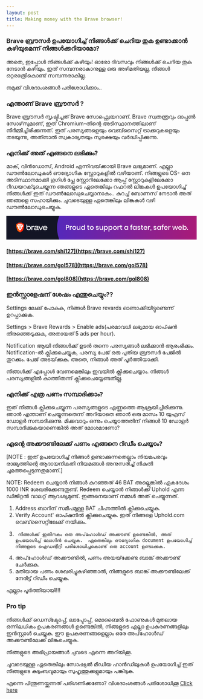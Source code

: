 ```yaml
---
layout: post
title: Making money with the Brave browser!
---
```



### Brave ബ്രൗസർ ഉപയോഗിച്ച് നിങ്ങൾക്ക് ചെറിയ തുക ഉണ്ടാക്കാൻ കഴിയുമെന്ന് നിങ്ങൾക്കറിയാമോ? 
അതെ, ഇപ്പോൾ നിങ്ങൾക്ക് കഴിയും! ഓരോ ദിവസവും നിങ്ങൾക്ക് ചെറിയ തുക നേടാൻ കഴിയും. ഇത് സമ്പന്നരാകാനുള്ള ഒരു അഴിമതിയല്ല, നിങ്ങൾ ഒറ്റരാത്രികൊണ്ട് സമ്പന്നരാകില്ല.

നമുക്ക് വിശദാംശങ്ങൾ പരിശോധിക്കാം..

###  എന്താണ് Brave ബ്രൗസർ ?
Brave ബ്രൗസർ സൃഷ്ടിച്ചത് Brave സോഫ്റ്റ്വെയറാണ്.  Brave സ്വതന്ത്രവും ഓപ്പൺ സോഴ്‌സുമാണ്, ഇത്  Chromium-തിന്റെ അടിസ്ഥാനത്തിലാണ് നിർമ്മിച്ചിരിക്കുന്നത്. ഇത് പരസ്യങ്ങളെയും വെബ്‌സൈറ്റ് ട്രാക്കറുകളെയും തടയുന്നു, അതിനാൽ സ്വകാര്യതയും സുരക്ഷയും വർദ്ധിപ്പിക്കുന്നു.

### എനിക്ക് അത് എങ്ങനെ ലഭിക്കും?

മാക്, വിൻഡോസ്, Android എന്നിവയ്‌ക്കായി Brave ലഭ്യമാണ്. എല്ലാ ഡൗൺലോഡുകൾ ഔദ്യോഗിക സ്റ്റോറുകളിൽ വഴിയാണ്.
നിങ്ങളുടെ OS- നെ അടിസ്ഥാനമാക്കി ഗൂഗിൾ പ്ലേ സ്റ്റോറിലേക്കോ ആപ്പ് സ്റ്റോറുകളിലേക്കോ റീഡയറക്‌ടുചെയ്യുന്ന ഞങ്ങളുടെ ഏതെങ്കിലും റഫറൽ ലിങ്കുകൾ ഉപയോഗിച്ച് നിങ്ങൾക്ക് ഇത് ഡൗൺലോഡുചെയ്യാനാകും..
കുറച്ച് ബോണസ് നേടാൻ അത് ഞങ്ങളെ സഹായിക്കും. ചുവടെയുള്ള ഏതെങ്കിലും ലിങ്കുകൾ വഴി ഡൗൺലോഡുചെയ്യുക.

<a href="https://brave.com/gol578"><img src="/images/support/Brave_Banner.png" alt="Brave Browser"></a>

#### [https://brave.com/shi127](https://brave.com/shi127)
#### [https://brave.com/gol578](https://brave.com/gol578)
#### [https://brave.com/gol808](https://brave.com/gol808)

### ഇൻസ്റ്റാളേഷന് ശേഷം എന്തുചെയ്യും??

Settings ലേക്ക് പോകുക, നിങ്ങൾ  Brave revards ഓണാക്കിയിട്ടുണ്ടെന്ന് ഉറപ്പാക്കുക.

Settings > Brave Rewards > Enable ads(പരമാവധി ലഭ്യമായ ഓപ്ഷൻ തിരഞ്ഞെടുക്കുക, അതായത് 5 ads per hour).

Notification ആയി നിങ്ങൾക്ക്  ഉടൻ തന്നെ പരസ്യങ്ങൾ  ലഭിക്കാൻ ആരംഭിക്കും. Notification-ൽ ക്ലിക്കുചെയ്യുക, പരസ്യ പേജ് ഒരു പുതിയ ബ്രൗസർ പേജിൽ തുറക്കും.  പേജ് അടയ്‌ക്കുക. അതെ, നിങ്ങൾ അത് പൂർത്തിയാക്കി.

നിങ്ങൾക്ക് എപ്പോൾ വേണമെങ്കിലും ഇവയിൽ ക്ലിക്കുചെയ്യാം. നിങ്ങൾ പരസ്യങ്ങളിൽ കാത്തിരുന്ന് ക്ലിക്കുചെയ്യേണ്ടതില്ല.


### എനിക്ക് എത്ര പണം സമ്പാദിക്കാം?
ഇത് നിങ്ങൾ ക്ലിക്കുചെയ്യുന്ന പരസ്യങ്ങളുടെ എണ്ണത്തെ ആശ്രയിച്ചിരിക്കുന്നു. ഞാൻ എന്താണ് ചെയ്യുന്നതെന്ന് അറിയാതെ ഞാൻ ഒരു മാസം 10 യുഎസ് ഡോളർ സമ്പാദിക്കുന്നു.
മിക്കവാറും ഒന്നും ചെയ്യാത്തതിന് നിങ്ങൾ 10 ഡോളർ സമ്പാദിക്കുകയാണെങ്കിൽ അത് മോശമാണോ?

### എന്റെ അക്കൗണ്ടിലേക്ക് പണം എങ്ങനെ റിഡീം ചെയ്യാം?
[NOTE : ഇത് ഉപയോഗിച്ച് നിങ്ങൾ ഉണ്ടാക്കുന്നതെല്ലാം നിയമപരവും രാജ്യത്തിന്റെ ആദായനികുതി നിയമങ്ങൾ അനുസരിച്ച് നികുതി ചുമത്തപ്പെടുന്നതുമാണ്.]

NOTE: Redeem ചെയ്യാൻ നിങ്ങൾ കുറഞ്ഞത് 46 BAT അല്ലെങ്കിൽ ഏകദേശം 1000 INR ശേഖരിക്കേണ്ടതുണ്ട്.
Redeem ചെയ്യാൻ നിങ്ങൾക്ക് Uphold എന്ന ഡിജിറ്റൽ വാലറ്റ് ആവശ്യമുണ്ട്.  ഇങ്ങനെയാണ് നമ്മൾ അത് ചെയ്യുന്നത്.
1. Address ബാറിന് സമീപമുള്ള BAT ചിഹ്നത്തിൽ ക്ലിക്കുചെയ്യുക. 
2. Verify Account' ഓപ്ഷനിൽ ക്ലിക്കുചെയ്യുക. ഇത് നിങ്ങളെ Uphold.com വെബ്‌സൈറ്റിലേക്ക് നയിക്കും. 
3.      നിങ്ങൾക്ക് ഇതിനകം ഒരു അപ്‌ഹോൾഡ് അക്കൗണ്ട് ഉണ്ടെങ്കിൽ, അത് ഉപയോഗിച്ച് ലോഗിൻ ചെയ്യുക.  ഏതെങ്കിലും ഔദ്യോഗിക document ഉപയോഗിച്ച് നിങ്ങളുടെ ഐഡന്റിറ്റി പരിശോധിച്ചുകൊണ്ട് ഒരു account ഉണ്ടാക്കുക.
4.   അപ്‌ഹോൾഡ് അക്കൗണ്ടിൽ, പണം അയയ്‌ക്കേണ്ട ബാങ്ക് അക്കൗണ്ട് ചേർക്കുക.
5. മതിയായ പണം ശേഖരിച്ചുകഴിഞ്ഞാൽ, നിങ്ങളുടെ ബാങ്ക് അക്കൗണ്ടിലേക്ക് നേരിട്ട് റിഡീം ചെയ്യുക.

എല്ലാം പൂർത്തിയായി!!!

### Pro tip
നിങ്ങൾക്ക് ഡെസ്ക്ടോപ്പ്, ലാപ്ടോപ്പ്, മൊബൈൽ ഫോണുകൾ മുതലായ ഒന്നിലധികം ഉപകരണങ്ങൾ ഉണ്ടെങ്കിൽ, നിങ്ങളുടെ എല്ലാ ഉപകരണങ്ങളിലും ഇൻസ്റ്റാൾ ചെയ്യുക. ഈ ഉപകരണങ്ങളെല്ലാം ഒരേ അപ്‌ഹോൾഡ് അക്കൗണ്ടിലേക്ക് ലിങ്കുചെയ്യുക.

നിങ്ങളുടെ അഭിപ്രായങ്ങൾ ചുവടെ എന്നെ അറിയിക്കൂ.

ചുവടെയുള്ള ഏതെങ്കിലും സോഷ്യൽ മീഡിയ ഹാൻഡിലുകൾ ഉപയോഗിച്ച് ഇത് നിങ്ങളുടെ കുടുംബവുമായും സുഹൃത്തുക്കളുമായും പങ്കിടുക.

എന്നെ പിന്തുണയ്ക്കുന്നത് പരിഗണിക്കണോ? വിശദാംശങ്ങൾ പരിശോധിക്കൂ 
[Click here](https://golden-eagle-blog.github.io/supportme/)
